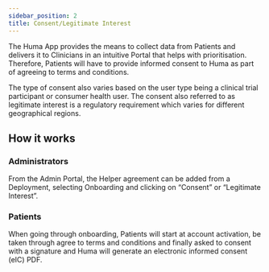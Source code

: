```yaml
---
sidebar_position: 2
title: Consent/Legitimate Interest
---
```


The Huma App provides the means to collect data from Patients and delivers it to Clinicians in an intuitive Portal that helps with prioritisation. Therefore, Patients will have to provide informed consent to Huma as part of agreeing to terms and conditions. 

The type of consent also varies based on the user type being a clinical trial participant or consumer health user. The consent also referred to as legitimate interest is a regulatory requirement which varies for different geographical regions.

## How it works

### Administrators

From the Admin Portal, the Helper agreement can be added from a Deployment, selecting Onboarding and clicking on “Consent” or “Legitimate Interest”.

### Patients

When going through onboarding, Patients will start at account activation, be taken through agree to terms and conditions and finally asked to consent with a signature and Huma will generate an electronic informed consent (eIC) PDF.
